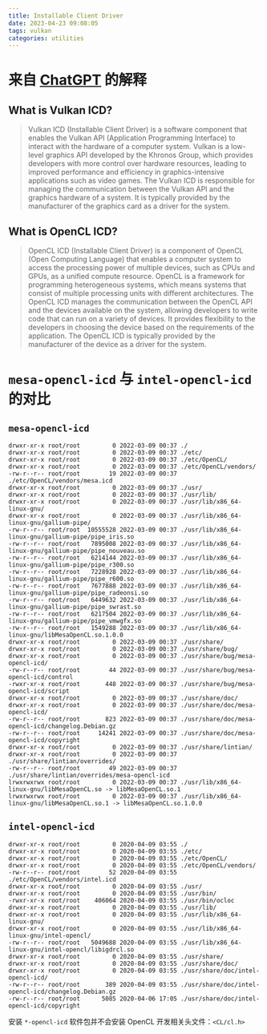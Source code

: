 ```yaml
---
title: Installable Client Driver
date: 2023-04-23 09:08:05
tags: vulkan
categories: utilities
---
```


# 来自 [ChatGPT](https://openprompt.co/ChatGPT) 的解释

## What is Vulkan ICD?

> Vulkan ICD (Installable Client Driver) is a software component that enables the Vulkan API (Application Programming Interface) to interact with the hardware of a computer system. Vulkan is a low-level graphics API developed by the Khronos Group, which provides developers with more control over hardware resources, leading to improved performance and efficiency in graphics-intensive applications such as video games. The Vulkan ICD is responsible for managing the communication between the Vulkan API and the graphics hardware of a system. It is typically provided by the manufacturer of the graphics card as a driver for the system.

<!--more-->

## What is OpenCL ICD?

> OpenCL ICD (Installable Client Driver) is a component of OpenCL (Open Computing Language) that enables a computer system to access the processing power of multiple devices, such as CPUs and GPUs, as a unified compute resource. OpenCL is a framework for programming heterogeneous systems, which means systems that consist of multiple processing units with different architectures. The OpenCL ICD manages the communication between the OpenCL API and the devices available on the system, allowing developers to write code that can run on a variety of devices. It provides flexibility to the developers in choosing the device based on the requirements of the application. The OpenCL ICD is typically provided by the manufacturer of the device as a driver for the system.

# `mesa-opencl-icd` 与 `intel-opencl-icd` 的对比

## `mesa-opencl-icd`

```
drwxr-xr-x root/root         0 2022-03-09 00:37 ./
drwxr-xr-x root/root         0 2022-03-09 00:37 ./etc/
drwxr-xr-x root/root         0 2022-03-09 00:37 ./etc/OpenCL/
drwxr-xr-x root/root         0 2022-03-09 00:37 ./etc/OpenCL/vendors/
-rw-r--r-- root/root        19 2022-03-09 00:37 ./etc/OpenCL/vendors/mesa.icd
drwxr-xr-x root/root         0 2022-03-09 00:37 ./usr/
drwxr-xr-x root/root         0 2022-03-09 00:37 ./usr/lib/
drwxr-xr-x root/root         0 2022-03-09 00:37 ./usr/lib/x86_64-linux-gnu/
drwxr-xr-x root/root         0 2022-03-09 00:37 ./usr/lib/x86_64-linux-gnu/gallium-pipe/
-rw-r--r-- root/root  10555528 2022-03-09 00:37 ./usr/lib/x86_64-linux-gnu/gallium-pipe/pipe_iris.so
-rw-r--r-- root/root   7895008 2022-03-09 00:37 ./usr/lib/x86_64-linux-gnu/gallium-pipe/pipe_nouveau.so
-rw-r--r-- root/root   6214144 2022-03-09 00:37 ./usr/lib/x86_64-linux-gnu/gallium-pipe/pipe_r300.so
-rw-r--r-- root/root   7228928 2022-03-09 00:37 ./usr/lib/x86_64-linux-gnu/gallium-pipe/pipe_r600.so
-rw-r--r-- root/root   7677888 2022-03-09 00:37 ./usr/lib/x86_64-linux-gnu/gallium-pipe/pipe_radeonsi.so
-rw-r--r-- root/root   6449632 2022-03-09 00:37 ./usr/lib/x86_64-linux-gnu/gallium-pipe/pipe_swrast.so
-rw-r--r-- root/root   6217504 2022-03-09 00:37 ./usr/lib/x86_64-linux-gnu/gallium-pipe/pipe_vmwgfx.so
-rw-r--r-- root/root   1549288 2022-03-09 00:37 ./usr/lib/x86_64-linux-gnu/libMesaOpenCL.so.1.0.0
drwxr-xr-x root/root         0 2022-03-09 00:37 ./usr/share/
drwxr-xr-x root/root         0 2022-03-09 00:37 ./usr/share/bug/
drwxr-xr-x root/root         0 2022-03-09 00:37 ./usr/share/bug/mesa-opencl-icd/
-rw-r--r-- root/root        44 2022-03-09 00:37 ./usr/share/bug/mesa-opencl-icd/control
-rwxr-xr-x root/root       448 2022-03-09 00:37 ./usr/share/bug/mesa-opencl-icd/script
drwxr-xr-x root/root         0 2022-03-09 00:37 ./usr/share/doc/
drwxr-xr-x root/root         0 2022-03-09 00:37 ./usr/share/doc/mesa-opencl-icd/
-rw-r--r-- root/root       823 2022-03-09 00:37 ./usr/share/doc/mesa-opencl-icd/changelog.Debian.gz
-rw-r--r-- root/root     14241 2022-03-09 00:37 ./usr/share/doc/mesa-opencl-icd/copyright
drwxr-xr-x root/root         0 2022-03-09 00:37 ./usr/share/lintian/
drwxr-xr-x root/root         0 2022-03-09 00:37 ./usr/share/lintian/overrides/
-rw-r--r-- root/root        49 2022-03-09 00:37 ./usr/share/lintian/overrides/mesa-opencl-icd
lrwxrwxrwx root/root         0 2022-03-09 00:37 ./usr/lib/x86_64-linux-gnu/libMesaOpenCL.so -> libMesaOpenCL.so.1
lrwxrwxrwx root/root         0 2022-03-09 00:37 ./usr/lib/x86_64-linux-gnu/libMesaOpenCL.so.1 -> libMesaOpenCL.so.1.0.0
```

## `intel-opencl-icd`

```
drwxr-xr-x root/root         0 2020-04-09 03:55 ./
drwxr-xr-x root/root         0 2020-04-09 03:55 ./etc/
drwxr-xr-x root/root         0 2020-04-09 03:55 ./etc/OpenCL/
drwxr-xr-x root/root         0 2020-04-09 03:55 ./etc/OpenCL/vendors/
-rw-r--r-- root/root        52 2020-04-09 03:55 ./etc/OpenCL/vendors/intel.icd
drwxr-xr-x root/root         0 2020-04-09 03:55 ./usr/
drwxr-xr-x root/root         0 2020-04-09 03:55 ./usr/bin/
-rwxr-xr-x root/root    406064 2020-04-09 03:55 ./usr/bin/ocloc
drwxr-xr-x root/root         0 2020-04-09 03:55 ./usr/lib/
drwxr-xr-x root/root         0 2020-04-09 03:55 ./usr/lib/x86_64-linux-gnu/
drwxr-xr-x root/root         0 2020-04-09 03:55 ./usr/lib/x86_64-linux-gnu/intel-opencl/
-rw-r--r-- root/root   5049688 2020-04-09 03:55 ./usr/lib/x86_64-linux-gnu/intel-opencl/libigdrcl.so
drwxr-xr-x root/root         0 2020-04-09 03:55 ./usr/share/
drwxr-xr-x root/root         0 2020-04-09 03:55 ./usr/share/doc/
drwxr-xr-x root/root         0 2020-04-09 03:55 ./usr/share/doc/intel-opencl-icd/
-rw-r--r-- root/root       389 2020-04-09 03:55 ./usr/share/doc/intel-opencl-icd/changelog.Debian.gz
-rw-r--r-- root/root      5085 2020-04-06 17:05 ./usr/share/doc/intel-opencl-icd/copyright
```

安装 `*-opencl-icd` 软件包并不会安装 OpenCL 开发相关头文件：`<CL/cl.h>`

